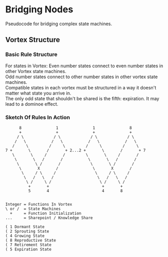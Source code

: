 # Bridging Nodes
Pseudocode for bridging complex state machines.

## Vortex Structure

### Basic Rule Structure
For states in Vortex:
Even number states connect to even number states in other Vortex state machines.<br />
Odd number states connect to other number states in other vortex state machines.<br />
Compatible states in each vortex must be structured in a way it doesn't matter what state you arrive in.<br />
The only odd state that shouldn't be shared is the fifth: expiration. It may lead to a dominoe effect.

### Sketch Of Rules In Action
~~~
      8               1               1               8
      +               +               +               +       
     / \             / \             / \             / \      
    /   \           /   \           /   \           /   \     
   /     \         /     \         /     \         /     \    
7 +       \       /       + 2...2 +       \       /       + 7 
   \       \     /       /         \       \     /       /    
    \       \   /       /           \       \   /       /     
     \       \ /       /             \       \ /       /      
      \       X       /               \       X       /       
       \     / \     /                 \     / \     /        
        \   /   \   /                   \   /   \   /         
         \ /     \ /                     \ /     \ /          
          +       +                       +       +
          5       4                       4       8


Integer = Functions In Vortex
\ or /  = State Machines
  +     = Function Initialization
...     = Sharepoint / Knowledge Share

( 1 Dormant State
( 2 Sprouting State
( 4 Growing State
( 8 Reproductive State
( 7 Retirement State
( 5 Expiration State
~~~
